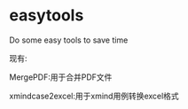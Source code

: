 # easytools
Do some easy tools to save time

现有:

MergePDF:用于合并PDF文件

xmindcase2excel:用于xmind用例转换excel格式